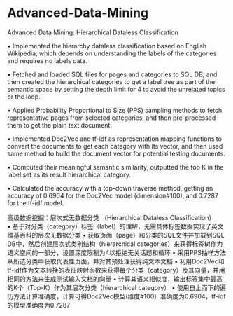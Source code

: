 # Advanced-Data-Mining

Advanced Data Mining: Hierarchical Dataless Classification		       

•	Implemented the hierarchy dataless classification based on English Wikipedia, which depends on understanding the labels of the categories and requires no labels data.

•	Fetched and loaded SQL files for pages and categories to SQL DB, and then created the hierarchical categories to get a label tree as part of the semantic space by setting the depth limit for 4 to avoid the unrelated topics or the loop. 

•	Applied Probability Proportional to Size (PPS) sampling methods to fetch representative pages from selected categories, and then pre-processed them to get the plain text document. 

•	Implemented Doc2Vec and tf-idf as representation mapping functions to convert the documents to get each category with its vector, and then used same method to build the document vector for potential testing documents.

•	Computed their meaningful semantic similarity, outputted the top K in the label set as its result hierarchical category.

•	Calculated the accuracy with a top-down traverse method, getting an accuracy of 0.6904 for the Doc2Vec model (dimension#100), and 0.7287 for the tf-idf model.


高级数据挖掘：层次式无数据分类 （Hierarchical Dataless Classification）			    
•	基于对分类（category）标签（label）的理解，无需具体标签数据实现了英文维基百科的层次无数据分类
•	获取页面（page）和分类的SQL文件并加载到SQL DB中，然后创建层次式类别结构（hierarchical categories）来获得标签树作为语义空间的一部分，设置深度限制为4以拒绝无关话题和循环
•	采用PPS抽样方法从所选分类中获取代表性页面，并对其预处理获得纯文本文档
•	利用Doc2Vec和tf-idf作为文本转换的表征映射函数来获得每个分类（category）及其向量，并用相同的方法来生成测试输入文档的向量
•	计算其语义相似度，输出标签集中最高的K个（Top-K）作为其层次分类（hierarchical category）
•	使用自上而下的遍历方法计算准确度，计算可得Doc2Vec模型(维度#100）准确度为0.6904，tf-idf的模型准确度为0.7287

